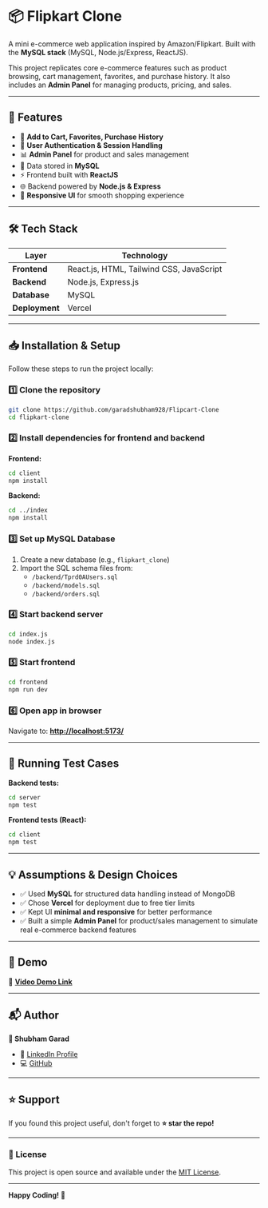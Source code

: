 # 📦 Flipkart Clone

A mini e-commerce web application inspired by Amazon/Flipkart. Built with the **MySQL stack** (MySQL, Node.js/Express, ReactJS).

This project replicates core e-commerce features such as product browsing, cart management, favorites, and purchase history. It also includes an **Admin Panel** for managing products, pricing, and sales.

---

## 🚀 Features

- 🛒 **Add to Cart, Favorites, Purchase History**
- 🔑 **User Authentication & Session Handling**
- 📊 **Admin Panel** for product and sales management
- 💾 Data stored in **MySQL**
- ⚡ Frontend built with **ReactJS**
- 🌐 Backend powered by **Node.js & Express**
- 🎨 **Responsive UI** for smooth shopping experience

---

## 🛠️ Tech Stack

| Layer | Technology |
|-------|-----------|
| **Frontend** | React.js, HTML, Tailwind CSS, JavaScript |
| **Backend** | Node.js, Express.js |
| **Database** | MySQL |
| **Deployment** | Vercel |

---

## 📥 Installation & Setup

Follow these steps to run the project locally:

### 1️⃣ Clone the repository

```bash
git clone https://github.com/garadshubham928/Flipcart-Clone
cd flipkart-clone
```

### 2️⃣ Install dependencies for frontend and backend

**Frontend:**
```bash
cd client
npm install
```

**Backend:**
```bash
cd ../index
npm install
```

### 3️⃣ Set up MySQL Database

1. Create a new database (e.g., `flipkart_clone`)
2. Import the SQL schema files from:
   - `/backend/Tprd0AUsers.sql`
   - `/backend/models.sql`
   - `/backend/orders.sql`

### 4️⃣ Start backend server

```bash
cd index.js
node index.js
```

### 5️⃣ Start frontend

```bash
cd frontend
npm run dev
```

### 6️⃣ Open app in browser

Navigate to: **[http://localhost:5173/](http://localhost:5173/)**

---

## 🧪 Running Test Cases

**Backend tests:**
```bash
cd server
npm test
```

**Frontend tests (React):**
```bash
cd client
npm test
```

---

## 💡 Assumptions & Design Choices

- ✅ Used **MySQL** for structured data handling instead of MongoDB
- ✅ Chose **Vercel** for deployment due to free tier limits
- ✅ Kept UI **minimal and responsive** for better performance
- ✅ Built a simple **Admin Panel** for product/sales management to simulate real e-commerce backend features

---

## 🎥 Demo

🔗 **[Video Demo Link](https://www.linkedin.com/posts/shubham-garad-7b3b6a243_fullstackdeveloper-reactjs-nodejs-activity-7371047702656208896-33mt?utm_source=share&utm_medium=member_desktop&rcm=ACoAADyBofcBkcgd7i99C04DQOqVJQRtlNGNqT8)**

---

## 📬 Author

**👤 Shubham Garad**

- 💼 [LinkedIn Profile](https://www.linkedin.com/in/shubham-garad-7b3b6a243/)
- 💻 [GitHub](https://github.com/garadshubham928)

---

## ⭐ Support

If you found this project useful, don't forget to **⭐ star the repo!**

---

### 📝 License

This project is open source and available under the [MIT License](LICENSE).

---

**Happy Coding! 🚀**
